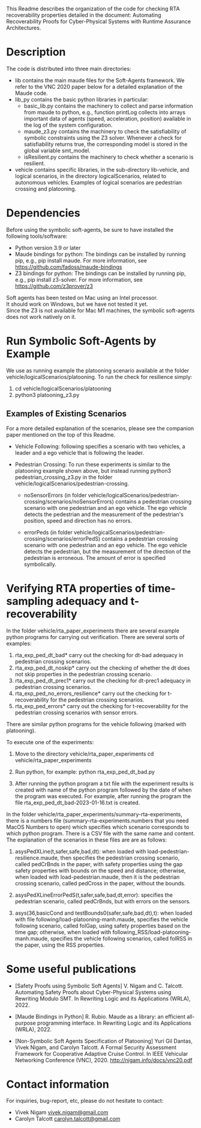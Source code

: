 This Readme describes the organization of the code for checking RTA recoverability properties detailed in the document:
Automating Recoverability Proofs for Cyber-Physical Systems with Runtime Assurance Architectures.

# Description

The code is distributed into three main directories:

- lib contains the main maude files for the Soft-Agents framework. We refer to the VNC 2020 paper below for a detailed explanation of the Maude code.
- lib_py contains the basic python libraries in particular:
  - basic_lib.py contains the machinery to collect and parse information from maude to python, e.g., function printLog collects into arrays important data of agents (speed, acceleration, position) available in the log of the system configuration.
  - maude_z3.py contains the machinery to check the satisfiability of symbolic constraints using the Z3 solver. Whenever a check for satisfiability returns true, the corresponding model is stored in the global variable smt_model.
  - isResilient.py contains the machinery to check whether a scenario is resilient.
- vehicle contains specific libraries, in the sub-directory lib-vehicle, and logical scenarios, in the directory logicalScenarios, related to autonomous vehicles. Examples of logical scenarios are pedestrian crossing and platooning.

# Dependencies

Before using the symbolic soft-agents, be sure to have installed the following tools/software:

- Python version 3.9 or later
- Maude bindings for python: The bindings can be installed by running pip, e.g., pip install maude. For more information, see https://github.com/fadoss/maude-bindings  
- Z3 bindings for python: The bindings can be installed by running pip, e.g., pip install z3-solver. For more information, see https://github.com/z3prover/z3

Soft agents has been tested on Mac using an Intel processor.  
It should work on Windows, but we have not tested it yet.  
Since the Z3 is not available for Mac M1 machines, the symbolic soft-agents does not work natively on it.

# Run Symbolic Soft-Agents by Example

We use as running example the platooning scenario available at the folder vehicle/logicalScenarios/platooning. To run the check for resilience simply:

1. cd vehicle/logicalScenarios/platooning
2. python3 platooning_z3.py

## Examples of Existing Scenarios

For a more detailed explanation of the scenarios, please see the companion paper mentioned on the top of this Readme.

- Vehicle Following: following specifies a scenario with two vehicles, a leader and a ego vehicle that is following the leader.

- Pedestrian Crossing: To run these experiments is similar to the platooning example shown above, but instead running python3 pedestrian_crossing_z3.py in the folder vehicle/logicalScenarios/pedestrian-crossing.
  - noSensorErrors (in folder vehicle/logicalScenarios/pedestrian-crossing/scenarios/noSensorErrors) contains a pedestrian crossing scenario with one pedestrian and an ego vehicle. The ego vehicle detects the pedestrian and the measurement of the pedestrian's position, speed and direction has no errors.

  - errorPeds (in folder vehicle/logicalScenarios/pedestrian-crossing/scenarios/errorPedS) contains a pedestrian crossing scenario with one pedestrian and an ego vehicle. The ego vehicle detects the pedestrian, but the measurement of the direction of the pedestrian is erroneous. The amount of error is specified symbolically.

# Verifying RTA properties of time-sampling adequacy and t-recoverability

In the folder vehicle/rta_paper_experiments there are several example python programs for carrying out  verification. 
There are several sorts of examples:

1. rta_exp_ped_dt_bad* carry out the checking for dt-bad adequacy in pedestrian crossing scenarios. 
2. rta_exp_ped_dt_noskip* carry out the checking of whether the dt does not skip properties in the pedestrian crossing scenario.
3. rta_exp_ped_dt_prec1* carry out the checking for dt-prec1 adequacy in pedestrian crossing scenarios. 
4. rta_exp_ped_no_errors_resilience* carry out the checking for  t-recoverability for the pedestrian crossing scenarios.
5. rta_exp_ped_errors* carry out the checking for  t-recoverability for the pedestrian crossing scenarios
   with sensor errors.

There are similar python programs for the vehicle following (marked with platooning).

To execute one of the experiments:

1. Move to the directory vehicle/rta_paper_experiments
cd vehicle/rta_paper_experiments 

2. Run python, for example:
python rta_exp_ped_dt_bad.py 

3. After running the python program a txt file with the experiment results is created with name of the python program followed by the date of when the program was executed. For example, after running the program the file rta_exp_ped_dt_bad-2023-01-16.txt is created. 

In the folder vehicle/rta_paper_experiments/summary-rta-experiments, there is a numbers file (summary-rta-experiments.numbers that you need MacOS Numbers to open) which specifies which scenario corresponds to which python program.
There is a CSV file with the same name and content.
The explanation of the scenarios in these files are are as follows:

1. asysPedXLine(t,safer,safe,bad,dt):  when loaded with load-pedestrian-resilience.maude, then specifies the pedestrian crossing scenario, called pedCrBnds in the paper, with safety properties using the gap safety properties with bounds on the speed and distance; otherwise, when loaded with load-pedestrian.maude, then it is the pedestrian crossing scenario, called pedCross in the paper, without the bounds.  

2. asysPedXLineErrorPedS(t,safer,safe,bad,dt,error): specifies the pedestrian scenario, called pedCrBnds, but with errors on the sensors. 

3. asys(36,basicCond and testBounds0(safer,safe,bad,dt),t): when loaded with file following/load-platooning-manh.maude, specifies the vehicle following scenario, called folGap, using safety properties based on the time gap; otherwise, when loaded with following_RSS/load-platooning-manh.maude, specifies the vehicle following scenarios, called folRSS in the paper, using the RSS properties. 


# Some useful publications

* [Safety Proofs using Symbolic Soft Agents] V. Nigam and C. Talcott. Automating Safety Proofs about Cyber-Physical Systems using Rewriting Modulo SMT. In Rewriting Logic and its Applications (WRLA), 2022.

* [Maude Bindings in Python] R. Rubio. Maude as a library: an efficient all-purpose programming interface. In Rewriting Logic and its Applications (WRLA), 2022.

* [Non-Symbolic Soft Agents Specification of Platooning] Yuri Gil Dantas, Vivek Nigam, and Carolyn Talcott. A Formal Security Assessment Framework for Cooperative Adaptive Cruise Control. In IEEE Vehicular Networking Conference (VNC), 2020. http://nigam.info/docs/vnc20.pdf

# Contact information

For inquiries, bug-report, etc, please do not hesitate to contact:
* Vivek Nigam <vivek.nigam@gmail.com>
* Carolyn Talcott <carolyn.talcott@gmail.com>